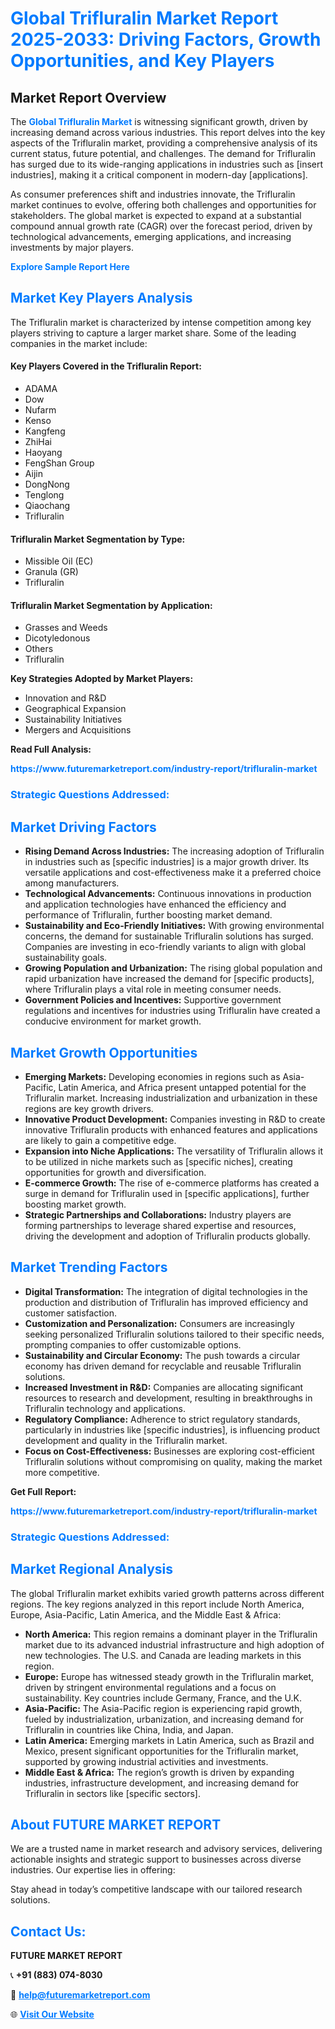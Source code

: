 <h1 style="color: #007BFF;">Global Trifluralin Market Report 2025-2033: Driving Factors, Growth Opportunities, and Key Players</h1>

<section id="overview">
<h2>Market Report Overview</h2>
<p>The <a href="https://www.futuremarketreport.com/industry-report/trifluralin-market" style="color: #007BFF; text-decoration: none;"><strong>Global Trifluralin Market</strong></a> is witnessing significant growth, driven by increasing demand across various industries. This report delves into the key aspects of the Trifluralin market, providing a comprehensive analysis of its current status, future potential, and challenges. The demand for Trifluralin has surged due to its wide-ranging applications in industries such as [insert industries], making it a critical component in modern-day [applications].</p>
<p>As consumer preferences shift and industries innovate, the Trifluralin market continues to evolve, offering both challenges and opportunities for stakeholders. The global market is expected to expand at a substantial compound annual growth rate (CAGR) over the forecast period, driven by technological advancements, emerging applications, and increasing investments by major players.</p>
</section>

<section id="overview">
<p><a href="https://www.futuremarketreport.com/request-sample/reportId=101542" style="color: #007BFF; text-decoration: none;"><strong>Explore Sample Report Here</strong></a></p>
</section>

<section id="key-players">
<h2 style="color: #007BFF;">Market Key Players Analysis</h2>
<p>The Trifluralin market is characterized by intense competition among key players striving to capture a larger market share. Some of the leading companies in the market include:</p>
<h4>Key Players Covered in the Trifluralin Report:</h4>
<ul><li>ADAMA</li><li>Dow</li><li>Nufarm</li><li>Kenso</li><li>Kangfeng</li><li>ZhiHai</li><li>Haoyang</li><li>FengShan Group</li><li>Aijin</li><li>DongNong</li><li>Tenglong</li><li>Qiaochang</li><li>Trifluralin</li></ul>
<h4>Trifluralin Market Segmentation by Type:</h4>
<ul><li>Missible Oil (EC)</li><li>Granula (GR)</li><li>Trifluralin</li></ul>

<h4>Trifluralin Market Segmentation by Application:</h4>
<ul><li>Grasses and Weeds</li><li>Dicotyledonous</li><li>Others</li><li>Trifluralin</li></ul>
<p><strong>Key Strategies Adopted by Market Players:</strong></p>
<ul>
<li>Innovation and R&D</li>
<li>Geographical Expansion</li>
<li>Sustainability Initiatives</li>
<li>Mergers and Acquisitions</li>
</ul>
</section>

<section>
<p><strong>Read Full Analysis: </strong></p><a href="https://www.futuremarketreport.com/industry-report/trifluralin-market" style="color: #007BFF; text-decoration: none;"><strong>https://www.futuremarketreport.com/industry-report/trifluralin-market</strong></a>
<h3 style="color: #007BFF;">Strategic Questions Addressed:</h3>
</section>

<section id="driving-factors">
<h2 style="color: #007BFF;">Market Driving Factors</h2>
<ul>
<li><strong>Rising Demand Across Industries:</strong> The increasing adoption of Trifluralin in industries such as [specific industries] is a major growth driver. Its versatile applications and cost-effectiveness make it a preferred choice among manufacturers.</li>
<li><strong>Technological Advancements:</strong> Continuous innovations in production and application technologies have enhanced the efficiency and performance of Trifluralin, further boosting market demand.</li>
<li><strong>Sustainability and Eco-Friendly Initiatives:</strong> With growing environmental concerns, the demand for sustainable Trifluralin solutions has surged. Companies are investing in eco-friendly variants to align with global sustainability goals.</li>
<li><strong>Growing Population and Urbanization:</strong> The rising global population and rapid urbanization have increased the demand for [specific products], where Trifluralin plays a vital role in meeting consumer needs.</li>
<li><strong>Government Policies and Incentives:</strong> Supportive government regulations and incentives for industries using Trifluralin have created a conducive environment for market growth.</li>
</ul>
</section>

<section id="growth-opportunities">
<h2 style="color: #007BFF;">Market Growth Opportunities</h2>
<ul>
<li><strong>Emerging Markets:</strong> Developing economies in regions such as Asia-Pacific, Latin America, and Africa present untapped potential for the Trifluralin market. Increasing industrialization and urbanization in these regions are key growth drivers.</li>
<li><strong>Innovative Product Development:</strong> Companies investing in R&D to create innovative Trifluralin products with enhanced features and applications are likely to gain a competitive edge.</li>
<li><strong>Expansion into Niche Applications:</strong> The versatility of Trifluralin allows it to be utilized in niche markets such as [specific niches], creating opportunities for growth and diversification.</li>
<li><strong>E-commerce Growth:</strong> The rise of e-commerce platforms has created a surge in demand for Trifluralin used in [specific applications], further boosting market growth.</li>
<li><strong>Strategic Partnerships and Collaborations:</strong> Industry players are forming partnerships to leverage shared expertise and resources, driving the development and adoption of Trifluralin products globally.</li>
</ul>
</section>

<section id="trending-factors">
<h2 style="color: #007BFF;">Market Trending Factors</h2>
<ul>
<li><strong>Digital Transformation:</strong> The integration of digital technologies in the production and distribution of Trifluralin has improved efficiency and customer satisfaction.</li>
<li><strong>Customization and Personalization:</strong> Consumers are increasingly seeking personalized Trifluralin solutions tailored to their specific needs, prompting companies to offer customizable options.</li>
<li><strong>Sustainability and Circular Economy:</strong> The push towards a circular economy has driven demand for recyclable and reusable Trifluralin solutions.</li>
<li><strong>Increased Investment in R&D:</strong> Companies are allocating significant resources to research and development, resulting in breakthroughs in Trifluralin technology and applications.</li>
<li><strong>Regulatory Compliance:</strong> Adherence to strict regulatory standards, particularly in industries like [specific industries], is influencing product development and quality in the Trifluralin market.</li>
<li><strong>Focus on Cost-Effectiveness:</strong> Businesses are exploring cost-efficient Trifluralin solutions without compromising on quality, making the market more competitive.</li>
</ul>
</section>

<section>
<p><strong>Get Full Report: </strong></p><a href="https://www.futuremarketreport.com/industry-report/trifluralin-market" style="color: #007BFF; text-decoration: none;"><strong>https://www.futuremarketreport.com/industry-report/trifluralin-market</strong></a>
<h3 style="color: #007BFF;">Strategic Questions Addressed:</h3>
</section>


<section id="regional-analysis">
<h2 style="color: #007BFF;">Market Regional Analysis</h2>
<p>The global Trifluralin market exhibits varied growth patterns across different regions. The key regions analyzed in this report include North America, Europe, Asia-Pacific, Latin America, and the Middle East & Africa:</p>
<ul>
<li><strong>North America:</strong> This region remains a dominant player in the Trifluralin market due to its advanced industrial infrastructure and high adoption of new technologies. The U.S. and Canada are leading markets in this region.</li>
<li><strong>Europe:</strong> Europe has witnessed steady growth in the Trifluralin market, driven by stringent environmental regulations and a focus on sustainability. Key countries include Germany, France, and the U.K.</li>
<li><strong>Asia-Pacific:</strong> The Asia-Pacific region is experiencing rapid growth, fueled by industrialization, urbanization, and increasing demand for Trifluralin in countries like China, India, and Japan.</li>
<li><strong>Latin America:</strong> Emerging markets in Latin America, such as Brazil and Mexico, present significant opportunities for the Trifluralin market, supported by growing industrial activities and investments.</li>
<li><strong>Middle East & Africa:</strong> The region’s growth is driven by expanding industries, infrastructure development, and increasing demand for Trifluralin in sectors like [specific sectors].</li>
</ul>
</section>

<footer>
<h2 style="color: #007BFF;">About FUTURE MARKET REPORT</h2>
<p>We are a trusted name in market research and advisory services, delivering actionable insights and strategic support to businesses across diverse industries. Our expertise lies in offering:</p>

<p>Stay ahead in today’s competitive landscape with our tailored research solutions.</p>

<h2 style="color: #007BFF;">Contact Us:</h2>
<p><strong>FUTURE MARKET REPORT</strong></p>
<p>📞 <strong>+91 (883) 074-8030</strong></p>
<p>📧 <strong><a href="mailto:help@futuremarketreport.com" style="color: #007BFF;">help@futuremarketreport.com</a></strong></p>
<p>🌐 <strong><a href="https://www.futuremarketreport.com/" style="color: #007BFF;">Visit Our Website</a></strong></p>
</footer>